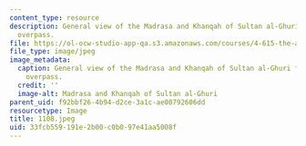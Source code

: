 ```yaml
---
content_type: resource
description: General view of the Madrasa and Khanqah of Sultan al-Ghuri from al-Azhar
  overpass.
file: https://ol-ocw-studio-app-qa.s3.amazonaws.com/courses/4-615-the-architecture-of-cairo-spring-2002/33fcb559191e2b00c0b097e41aa5008f_1108.jpeg
file_type: image/jpeg
image_metadata:
  caption: General view of the Madrasa and Khanqah of Sultan al-Ghuri from al-Azhar
    overpass.
  credit: ''
  image-alt: Madrasa and Khanqah of Sultan al-Ghuri
parent_uid: f92bbf26-4b94-d2ce-3a1c-ae00792606dd
resourcetype: Image
title: 1108.jpeg
uid: 33fcb559-191e-2b00-c0b0-97e41aa5008f
---
```

